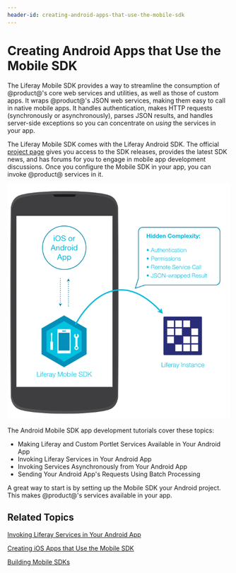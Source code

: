 ```yaml
---
header-id: creating-android-apps-that-use-the-mobile-sdk
---
```


# Creating Android Apps that Use the Mobile SDK

The Liferay Mobile SDK provides a way to streamline the consumption of 
@product@'s core web services and utilities, as well as those of custom apps. It 
wraps @product@'s JSON web services, making them easy to call in native mobile 
apps. It handles authentication, makes HTTP requests (synchronously or 
asynchronously), parses JSON results, and handles server-side exceptions so you 
can concentrate on *using* the services in your app. 

The Liferay Mobile SDK comes with the Liferay Android SDK. The official 
[project page](https://www.liferay.com/community/liferay-projects/liferay-mobile-sdk/overview) 
gives you access to the SDK releases, provides the latest SDK news, and has 
forums for you to engage in mobile app development discussions. Once you 
configure the Mobile SDK in your app, you can invoke @product@ services in it. 

![Figure 1: Liferay's Mobile SDK enables your native app to communicate with @product@.](../../../../images/mobile-sdk-diagram.png)

The Android Mobile SDK app development tutorials cover these topics: 

-   Making Liferay and Custom Portlet Services Available in Your Android App
-   Invoking Liferay Services in Your Android App
-   Invoking Services Asynchronously from Your Android App
-   Sending Your Android App's Requests Using Batch Processing

A great way to start is by setting up the Mobile SDK your Android project. This 
makes @product@'s services available in your app. 

## Related Topics

[Invoking Liferay Services in Your Android App](/docs/7-1/tutorials/-/knowledge_base/t/invoking-liferay-services-in-your-android-app)

[Creating iOS Apps that Use the Mobile SDK](/docs/7-1/tutorials/-/knowledge_base/t/creating-ios-apps-that-use-the-mobile-sdk)

[Building Mobile SDKs](/docs/7-1/tutorials/-/knowledge_base/t/building-mobile-sdks)

